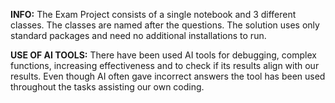 **INFO:** The Exam Project consists of a single notebook and 3 different classes. The classes are named after the questions. The solution uses only standard packages and need no additional installations to run. 



**USE OF AI TOOLS:** 
There have been used AI tools for debugging, complex functions, increasing effectiveness and to check if its results align with our results. Even though AI often gave incorrect answers the tool has been used throughout the tasks assisting our own coding.
